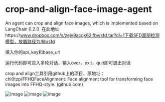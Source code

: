 # crop-and-align-face-image-agent
An agent can crop and align face images, which is implemented based on LangChain 0.2.0
​
在此地址https://www.dropbox.com/s/zejv9acgk62lfbv/sfd.tar?dl=1下载SFD面部检测模型，放置路径为/lib/sfd

​填入你的api_key和base_url

运行代码即可进入多轮对话，输入over，exit，quit即可退出对话

crop and align工具引用github上的项目，原地址：chi0tzp/FFHQFaceAlignment: Face alignment tool for transforming face images into FFHQ-style. (github.com)

![image](https://github.com/user-attachments/assets/2b34c622-d7c1-46e4-8208-01da3312f45c)
![image](https://github.com/user-attachments/assets/670bb2dd-b2df-440a-b406-e51c05000c3c)
![image](https://github.com/user-attachments/assets/1a03baab-712c-4b51-b515-e95544784146)

